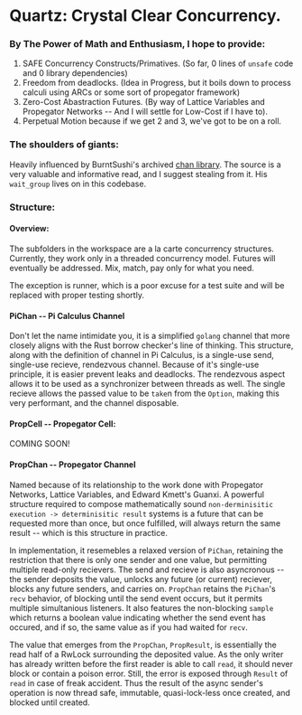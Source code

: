 # Quartz: Crystal Clear Concurrency.

### By The Power of Math and Enthusiasm, I hope to provide:
1) SAFE Concurrency Constructs/Primatives. (So far, 0 lines of `unsafe` code and 0 library dependencies)
2) Freedom from deadlocks. (Idea in Progress, but it boils down to process calculi using ARCs or some sort of propegator framework)
3) Zero-Cost Abastraction Futures. (By way of Lattice Variables and Propegator Networks -- And I will settle for Low-Cost if I have to).
4) Perpetual Motion because if we get 2 and 3, we've got to be on a roll.

### The shoulders of giants:
Heavily influenced by BurntSushi's archived [chan library](https://github.com/BurntSushi/chan/).
The source is a very valuable and informative read, and I suggest stealing from it. His `wait_group` lives on in this codebase.

### Structure:

#### Overview: 
The subfolders in the workspace are a la carte concurrency structures. Currently, they work only in a threaded concurrency model. Futures will eventually be addressed. Mix, match, pay only for what you need.

The exception is runner, which is a poor excuse for a test suite and will be replaced with proper testing shortly.

#### PiChan -- Pi Calculus Channel
Don't let the name intimidate you, it is a simplified `golang` channel that more closely aligns with the Rust borrow checker's line of thinking. 
This structure, along with the definition of channel in Pi Calculus, is a single-use send, single-use recieve, rendezvous channel. Because of it's single-use principle, it is easier prevent leaks and deadlocks. The rendezvous aspect allows it to be used as a synchronizer between threads as well. The single recieve allows the passed value to be `take`n from the `Option`, making this very performant, and the channel disposable.

#### PropCell -- Propegator Cell:
COMING SOON!

#### PropChan -- Propegator Channel
Named because of its relationship to the work done with Propegator Networks, Lattice Variables, and Edward Kmett's Guanxi.
A powerful structure required to compose mathematically sound `non-derminisitic execution -> determinisitic result` systems is a future that can be requested more than once, but once fulfilled, will always return the same result -- which is this structure in practice. 

In implementation, it resemebles a relaxed version of `PiChan`, retaining the restriction that there is only one sender and one value, but permitting multiple read-only recievers. The send and recieve is also asyncronous -- the sender deposits the value, unlocks any future (or current) reciever, blocks any future senders, and carries on. `PropChan` retains the `PiChan`'s `recv` behavior, of blocking until the send event occurs, but it permits multiple simultanious listeners.
It also features the non-blocking `sample` which returns a  boolean value indicating whether the send event has occured, and if so, the same value as if you had waited for `recv`. 

The value that emerges from the `PropChan`, `PropResult`, is essentially the read half of a RwLock surrounding the deposited value. As the only writer has already written before the first reader is able to call `read`, it should never block or contain a poison error. Still, the error is exposed through `Result` of `read` in case of freak accident. Thus the result of the async sender's operation is now thread safe, immutable, quasi-lock-less once created, and blocked until created.